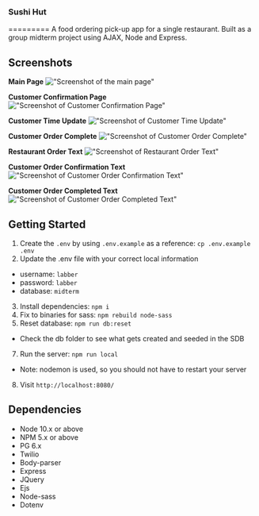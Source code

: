 ### Sushi Hut
=========
A food ordering pick-up app for a single restaurant. 
Built as a group midterm project using AJAX, Node and Express. 

## Screenshots

**Main Page**
!["Screenshot of the main page"]()


**Customer Confirmation Page**
!["Screenshot of Customer Confirmation Page"]()


**Customer Time Update**
!["Screenshot of Customer Time Update"]()


**Customer Order Complete**
!["Screenshot of Customer Order Complete"]()


**Restaurant Order Text**
!["Screenshot of Restaurant Order Text"]()


**Customer Order Confirmation Text**
!["Screenshot of Customer Order Confirmation Text"]()


**Customer Order Completed Text**
!["Screenshot of Customer Order Completed Text"]()


## Getting Started

1. Create the `.env` by using `.env.example` as a reference: `cp .env.example .env`
2. Update the .env file with your correct local information 
  - username: `labber` 
  - password: `labber` 
  - database: `midterm`
3. Install dependencies: `npm i`
4. Fix to binaries for sass: `npm rebuild node-sass`
5. Reset database: `npm run db:reset`
  - Check the db folder to see what gets created and seeded in the SDB
7. Run the server: `npm run local`
  - Note: nodemon is used, so you should not have to restart your server
8. Visit `http://localhost:8080/`


## Dependencies

- Node 10.x or above
- NPM 5.x or above
- PG 6.x
- Twilio
- Body-parser
- Express
- JQuery
- Ejs
- Node-sass
- Dotenv
